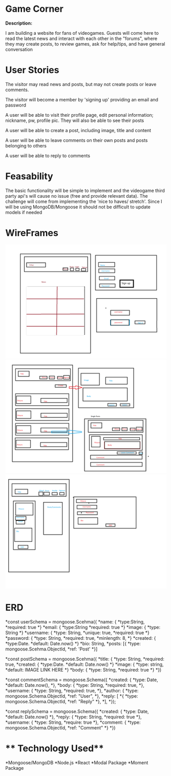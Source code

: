 **Game Corner**
========================================================================================================================================

**Description:**

I am building a website for fans of videogames. Guests will come here to read the latest news and interact with each other in the "forums", where they may create posts, to review games, ask for help/tips, and have general conversation 

**User Stories**
========================================================================================================================================
The visitor may read news and posts, but may not create posts or leave comments.

The visitor will become a member by 'signing up' providing an email and password

A user will be able to visit their profile page, edit personal information; nickname, pw, profile pic. They will also be able to see their posts

A user will be able to create a post,  including image, title and content

A user will be able to leave comments on their own posts and posts belonging to others

A user will be able to reply to comments

**Feasability**
========================================================================
The basic functionality will be simple to implement and the videogame third party api's will cause no issue (free and provide relevant data).
The challenge will come from implementing the 'nice to haves/ stretch'. Since I will be using MongoDB/Mongoose it should not be difficult to update models if needed

**WireFrames**
=========================================================================================================================================

![Home](https://github.com/mariolm16/Game-Forum/blob/master/Home.png)
![Posts](https://github.com/mariolm16/Game-Forum/blob/master/Posts.png)
![Profile](https://github.com/mariolm16/Game-Forum/blob/master/Profile.png)

**ERD**
===================================================================================================================================

*const userSchema = mongoose.Scehma({
*name: {
*type:String,
*required: true
*}
*email: {
*type:String
*required: true
*}
*image: {
*type: String
*}
*username: {
*type: String, 
*unique: true,
*required: true
*}
*password:  {
*type: String,
*required: true,
*minlength: 8,
*}
*created: {
*type:Date.
*default: Date.now()
*}
*bio: String,
*posts: [{
*type: mongoose.Scehma.ObjectId,
*ref: 'Post'
*}]

*const postSchema = mongoose.Scehma({
*title: {
*type: String,
*required: true,
*created: {
*type:Date.
*default: Date.now()
*}
*image: {
*type: string,
*default: IMAGE LINK HERE
*}
*body: {
*type: String,
*required: true
*}
*})

*const commentSchema = mongoose.Schema({
*created: {
*type: Date,
*default: Date.now(),
 *},
  *body: {
    *type: String,
    *required: true,
  *},
  *username: {
    *type: String,
    *required: true,
  *},
  *author: {
    *type: mongoose.Schema.ObjectId,
    *ref: "User",
  *},
  *reply: [
    *{
      *type: mongoose.Schema.ObjectId,
      *ref: "Reply"
    *},
  *],
*});

*const replySchema = mongoose.Schema({
    *created: {
        *type: Date,
        *default: Date.now()
    *},
    *reply: {
        *type: String,
        *required: true
    *},
    *username: {
        *type: String,
        *require: true
    *},
    *comment: {
        *type: mongoose.Schema.ObjectId,
        *ref: "Comment"
    *}
*})

** Technology Used**
======================================================================

*Mongoose/MongoDB
*Node.js
*React
*Modal Package
*Moment Package